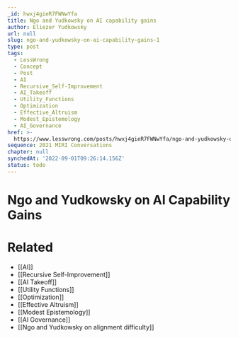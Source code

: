 ```yaml
---
_id: hwxj4gieR7FWNwYfa
title: Ngo and Yudkowsky on AI capability gains
author: Eliezer Yudkowsky
url: null
slug: ngo-and-yudkowsky-on-ai-capability-gains-1
type: post
tags:
  - LessWrong
  - Concept
  - Post
  - AI
  - Recursive_Self-Improvement
  - AI_Takeoff
  - Utility_Functions
  - Optimization
  - Effective_Altruism
  - Modest_Epistemology
  - AI_Governance
href: >-
  https://www.lesswrong.com/posts/hwxj4gieR7FWNwYfa/ngo-and-yudkowsky-on-ai-capability-gains-1
sequence: 2021 MIRI Conversations
chapter: null
synchedAt: '2022-09-01T09:26:14.156Z'
status: todo
---
```


# Ngo and Yudkowsky on AI Capability Gains


# Related

- [[AI]]
- [[Recursive Self-Improvement]]
- [[AI Takeoff]]
- [[Utility Functions]]
- [[Optimization]]
- [[Effective Altruism]]
- [[Modest Epistemology]]
- [[AI Governance]]
- [[Ngo and Yudkowsky on alignment difficulty]]